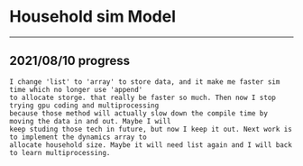 # Household sim Model

---------------------------------------------
## 2021/08/10 progress
    I change 'list' to 'array' to store data, and it make me faster sim time which no longer use 'append'
    to allocate storge. that really be faster so much. Then now I stop trying gpu coding and multiprocessing
    because those method will actually slow down the compile time by moving the data in and out. Maybe I will
    keep studing those tech in future, but now I keep it out. Next work is to implement the dynamics array to
    allocate household size. Maybe it will need list again and I will back to learn multiprocessing.    
